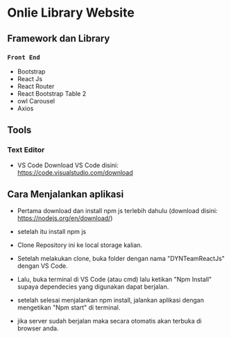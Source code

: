 # Onlie Library Website

## Framework dan Library

### `Front End`

- Bootstrap
- React Js
- React Router
- React Bootstrap Table 2
- owl Carousel
- Axios

## Tools

### Text Editor

- VS Code 
Download VS Code disini: https://code.visualstudio.com/download

## Cara Menjalankan aplikasi

- Pertama download dan install npm js terlebih dahulu (download disini: https://nodejs.org/en/download/)
- setelah itu install npm js

- Clone Repository ini ke local storage kalian.
- Setelah melakukan clone, buka folder dengan nama "DYNTeamReactJs" dengan VS Code.
- Lalu, buka terminal di VS Code (atau cmd) lalu ketikan "Npm Install" supaya dependecies yang digunakan dapat berjalan.
- setelah selesai menjalankan npm install, jalankan aplikasi dengan mengetikan "Npm start" di terminal.
- jika server sudah berjalan maka secara otomatis akan terbuka di browser anda.




